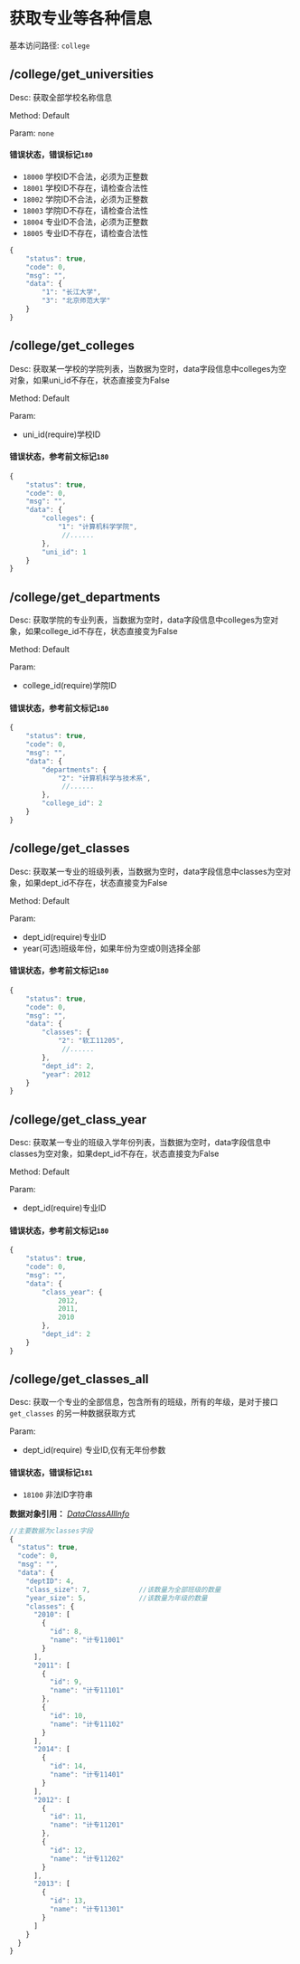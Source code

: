 # 获取专业等各种信息
基本访问路径: `college`

## /college/get_universities
Desc: 获取全部学校名称信息

Method: Default

Param: `none`

#### 错误状态，错误标记`180`
* `18000` 学校ID不合法，必须为正整数
* `18001` 学校ID不存在，请检查合法性
* `18002` 学院ID不合法，必须为正整数
* `18003` 学院ID不存在，请检查合法性
* `18004` 专业ID不合法，必须为正整数
* `18005` 专业ID不存在，请检查合法性



```js
{
    "status": true,
    "code": 0,
    "msg": "",
    "data": {
        "1": "长江大学",
        "3": "北京师范大学"
    }
}
```

## /college/get_colleges
Desc: 获取某一学校的学院列表，当数据为空时，data字段信息中colleges为空对象，如果uni_id不存在，状态直接变为False

Method: Default

Param: 
* uni_id(require)学校ID

#### 错误状态，参考前文标记`180`

```js
{
	"status": true,
	"code": 0,
	"msg": "",
	"data": {
		"colleges": {
		    "1": "计算机科学学院",
		     //......
		},
		"uni_id": 1
	}
}
```

## /college/get_departments
Desc: 获取学院的专业列表，当数据为空时，data字段信息中colleges为空对象，如果college_id不存在，状态直接变为False

Method: Default

Param: 
* college_id(require)学院ID

#### 错误状态，参考前文标记`180`

```js
{
	"status": true,
	"code": 0,
	"msg": "",
	"data": {
		"departments": {
		    "2": "计算机科学与技术系",
		     //......
		},
		"college_id": 2
	}
}
```

## /college/get_classes
Desc: 获取某一专业的班级列表，当数据为空时，data字段信息中classes为空对象，如果dept_id不存在，状态直接变为False

Method: Default

Param: 
* dept_id(require)专业ID
* year(可选)班级年份，如果年份为空或0则选择全部

#### 错误状态，参考前文标记`180`

```js
{
	"status": true,
	"code": 0,
	"msg": "",
	"data": {
		"classes": {
		    "2": "软工11205",
		     //......
		},
		"dept_id": 2,
		"year": 2012
	}
}
```

## /college/get_class_year
Desc: 获取某一专业的班级入学年份列表，当数据为空时，data字段信息中classes为空对象，如果dept_id不存在，状态直接变为False

Method: Default

Param: 
* dept_id(require)专业ID

#### 错误状态，参考前文标记`180`

```js
{
	"status": true,
	"code": 0,
	"msg": "",
	"data": {
		"class_year": {
		    2012,
		    2011,
		    2010
		},
		"dept_id": 2
	}
}
```

## /college/get_classes_all
Desc: 获取一个专业的全部信息，包含所有的班级，所有的年级，是对于接口`get_classes` 的另一种数据获取方式

Param: 
* dept_id(require) 专业ID,仅有无年份参数

#### 错误状态，错误标记`181`
* `18100` 非法ID字符串




**数据对象引用：** [*DataClassAllInfo*](../javadoc/index.html?com/katoa/gocourse/model/data/DataClassAllInfo.html)

```js
//主要数据为classes字段
{
  "status": true,
  "code": 0,
  "msg": "",
  "data": {
	"deptID": 4,
	"class_size": 7,			//该数量为全部班级的数量
	"year_size": 5,				//该数量为年级的数量
	"classes": {
	  "2010": [
		{
		  "id": 8,
		  "name": "计专11001"
		}
	  ],
	  "2011": [
		{
		  "id": 9,
		  "name": "计专11101"
		},
		{
		  "id": 10,
		  "name": "计专11102"
		}
	  ],
	  "2014": [
		{
		  "id": 14,
		  "name": "计专11401"
		}
	  ],
	  "2012": [
		{
		  "id": 11,
		  "name": "计专11201"
		},
		{
		  "id": 12,
		  "name": "计专11202"
		}
	  ],
	  "2013": [
		{
		  "id": 13,
		  "name": "计专11301"
		}
	  ]
	}
  }
}
```
